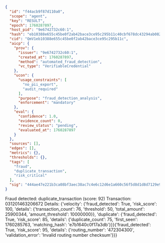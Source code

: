 ```json
{
  "id": "f44acb9f87d110a0",
  "scope": "agent",
  "key": "RESULT",
  "epoch": 1760287897,
  "host_pid": "9e6742732c60:1",
  "hash": "eb10388e655c45be0f2ab42bace3ce95c295b11c40cbf678dc43294ab082a6a4",
  "cid": "QmV1eb10388e655c45be0f2ab42bace3ce95c295b11c",
  "aicp": {
    "prov": {
      "issuer": "9e6742732c60:1",
      "created_at": 1760287897,
      "method": "automated_fraud_detection",
      "vc_type": "VerifiableCredential"
    },
    "ucon": {
      "usage_constraints": [
        "no_pii_export",
        "audit_required"
      ],
      "purpose": "fraud_detection_analysis",
      "enforcement": "mandatory"
    },
    "eval": {
      "confidence": 1.0,
      "evidence_count": 0,
      "review_status": "pending",
      "evaluated_at": 1760287897
    }
  },
  "sources": [],
  "edges": [],
  "metrics": {},
  "thresholds": {},
  "tags": [
    "fraud",
    "duplicate_transaction",
    "risk_critical"
  ],
  "sig": "444ae47e221b3ca08bf3aec38ac7c4e6c12d6e1a660c56f5d8d1d8d7129e9e8f"
}
```

Fraud detected: duplicate_transaction (score: 92)
Transaction: 031201463206672
Details: {'velocity': {'fraud_detected': True, 'risk_score': 100, 'details': {'transaction_count': 76, 'threshold': 50, 'total_amount': 25900344, 'amount_threshold': 10000000}}, 'duplicate': {'fraud_detected': True, 'risk_score': 85, 'details': {'duplicate_count': 75, 'first_seen': 1760285763, 'matching_hash': 'e7b1640c0f17a3db'}}}{'fraud_detected': True, 'risk_score': 95, 'details': {'routing_number': '472304300', 'validation_error': 'Invalid routing number checksum'}}}